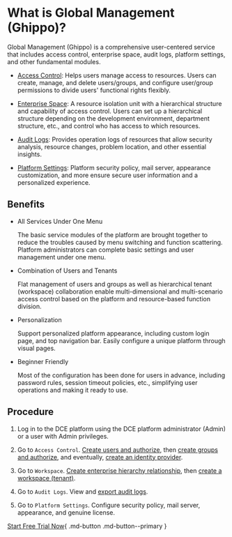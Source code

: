 # What is Global Management (Ghippo)?

Global Management (Ghippo) is a comprehensive user-centered service that includes access control, enterprise space, audit logs, platform settings, and other fundamental modules.

- [Access Control](../user-guide/access-control/global.md): Helps users manage access to resources. Users can create, manage, and delete users/groups, and configure user/group permissions to divide users' functional rights flexibly.

- [Enterprise Space](../user-guide/workspace/ws-folder.md): A resource isolation unit with a hierarchical structure and capability of access control. Users can set up a hierarchical structure depending on the development environment, department structure, etc., and control who has access to which resources.

- [Audit Logs](../user-guide/audit-log.md): Provides operation logs of resources that allow security analysis, resource changes, problem location, and other essential insights.

- [Platform Settings](../user-guide/platform-setting/mail-server.md): Platform security policy, mail server, appearance customization, and more ensure secure user information and a personalized experience.

## Benefits

- All Services Under One Menu

    The basic service modules of the platform are brought together to reduce the troubles caused by menu switching and function scattering. Platform administrators can complete basic settings and user management under one menu.

- Combination of Users and Tenants

    Flat management of users and groups as well as hierarchical tenant (workspace) collaboration enable multi-dimensional and multi-scenario access control based on the platform and resource-based function division.

- Personalization

    Support personalized platform appearance, including custom login page, and top navigation bar. Easily configure a unique platform through visual pages.

- Beginner Friendly
  
    Most of the configuration has been done for users in advance, including password rules, session timeout policies, etc., simplifying user operations and making it ready to use.

## Procedure

1. Log in to the DCE platform using the DCE platform administrator (Admin) or a user with Admin privileges.

2. Go to `Access Control`. [Create users and authorize](../user-guide/access-control/user.md), then [create groups and authorize](../user-guide/access-control/group.md), and eventually, [create an identity provider](../user-guide/access-control/idprovider.md).

3. Go to `Workspace`. [Create enterprise hierarchy relationship](../user-guide/workspace/ws-folder.md), then [create a workspace (tenant)](../user-guide/workspace/workspace.md).

4. Go to `Audit Logs`. View and [export audit logs](../user-guide/audit-log.md).

5. Go to `Platform Settings`. Configure security policy, mail server, appearance, and genuine license.

[Start Free Trial Now](../../dce/license0.md){ .md-button .md-button--primary }

